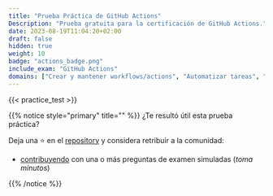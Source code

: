 ```yaml
---
title: "Prueba Práctica de GitHub Actions"
Description: "Prueba gratuita para la certificación de GitHub Actions."
date: 2023-08-19T11:04:20+02:00
draft: false
hidden: true
weight: 10
badge: "actions_badge.png"
include_exam: "GitHub Actions"
domains: ["Crear y mantener workflows/actions", "Automatizar tareas", "Gestionar GitHub Actions para la empresa"]
---
```


{{< practice_test >}}

{{% notice style="primary" title="" %}}
¿Te resultó útil esta prueba práctica?

Deja una &#x2B50; en el [repository](https://github.com/FidelusAleksander/ghcertified) y considera retribuir a la comunidad:
- [contribuyendo](https://github.com/FidelusAleksander/ghcertified/blob/master/CONTRIBUTING.md) con una o más preguntas de examen simuladas (*toma minutos*)

{{% /notice %}}
